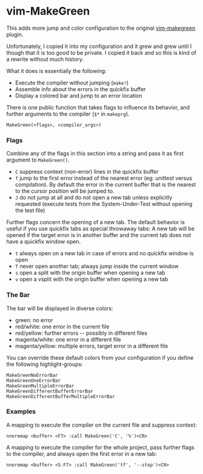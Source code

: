 vim-MakeGreen
=============

This adds more jump and color configuration to the original [vim-makegreen][]
plugin.

Unfortunately, I copied it into my configuration and it grew and grew until
I though that it is too good to be private.  I copied it back and so this is
kind of a rewrite without much history.

What it does is essentially the following:

- Execute the compiler without jumping (`make!`)
- Assemble info about the errors in the quickfix buffer
- Display a colored bar and jump to an error location

There is one public function that takes flags to influence its behavior, and
further arguments to the compiler (`$*` in `makeprg`).

    MakeGreen(<flags>, <compiler_args>)

### Flags
Combine any of the flags in this section into a string and pass it as first
argument to `MakeGreen()`.

- `C` suppress context (non-error) lines in the quickfix buffer
- `f` jump to the first error instead of the nearest error (eg: unittest versus
  compilation).  By default the error in the current buffer that is the nearest
  to the cursor position will be jumped to.
- `J` do not jump at all and do not open a new tab unless explicitly requested
  (execute tests from the System-Under-Test without opening the test file)

Further flags concern the opening of a new tab.  The default behavior is useful
if you use quickfix tabs as special throwaway tabs:  A new tab will be opened
if the target error is in another buffer and the current tab does not have a
quickfix window open.

- `t` always open on a new tab in case of errors and no quickfix window is open
- `T` never open another tab; always jump inside the current window
- `s` open a split with the origin buffer when opening a new tab
- `v` open a vsplit with the origin buffer when opening a new tab

### The Bar
The bar will be displayed in diverse colors:

- green: no error
- red/white: one error in the current file
- red/yellow: further errors -- possibly in different files
- magenta/white: one error in a different file
- magenta/yellow: multiple errors, target error in a different file

You can override these default colors from your configuration if you define
the following highlight-groups:

    MakeGreenNoErrorBar
    MakeGreenOneErrorBar
    MakeGreenMultipleErrorBar
    MakeGreenDifferentBufferErrorBar
    MakeGreenDifferentBufferMultipleErrorBar

### Examples
A mapping to execute the compiler on the current file and suppress context:

    nnoremap <buffer> <F7> :call MakeGreen('C', '%')<CR>

A mapping to execute the compiler for the whole project, pass further flags to
the compiler, and always open the first error in a new tab:

    nnoremap <buffer> <S-F7> :call MakeGreen('tf', '--stop')<CR>

  [vim-makegreen]: https://github.com/reinh/vim-makegreen
